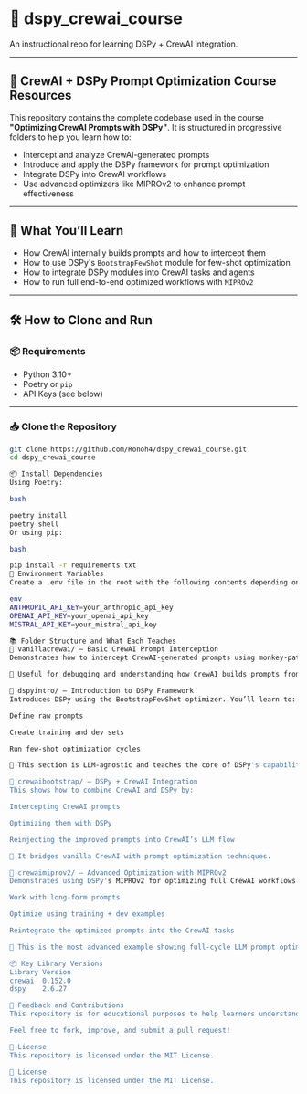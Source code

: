 # 🧠 dspy_crewai_course  
An instructional repo for learning DSPy + CrewAI integration.

---

## 🧠 CrewAI + DSPy Prompt Optimization Course Resources

This repository contains the complete codebase used in the course **"Optimizing CrewAI Prompts with DSPy"**. It is structured in progressive folders to help you learn how to:

- Intercept and analyze CrewAI-generated prompts  
- Introduce and apply the DSPy framework for prompt optimization  
- Integrate DSPy into CrewAI workflows  
- Use advanced optimizers like MIPROv2 to enhance prompt effectiveness

---

## 🚀 What You’ll Learn

- How CrewAI internally builds prompts and how to intercept them  
- How to use DSPy's `BootstrapFewShot` module for few-shot optimization  
- How to integrate DSPy modules into CrewAI tasks and agents  
- How to run full end-to-end optimized workflows with `MIPROv2`

---

## 🛠️ How to Clone and Run

### 📦 Requirements

- Python 3.10+
- Poetry or `pip`
- API Keys (see below)

---

### 📥 Clone the Repository

```bash
git clone https://github.com/Ronoh4/dspy_crewai_course.git
cd dspy_crewai_course

📦 Install Dependencies
Using Poetry:

bash

poetry install
poetry shell
Or using pip:

bash

pip install -r requirements.txt
🔑 Environment Variables
Create a .env file in the root with the following contents depending on the language model(s) you are using:

env
ANTHROPIC_API_KEY=your_anthropic_api_key
OPENAI_API_KEY=your_openai_api_key
MISTRAL_API_KEY=your_mistral_api_key

📚 Folder Structure and What Each Teaches
📁 vanillacrewai/ – Basic CrewAI Prompt Interception
Demonstrates how to intercept CrewAI-generated prompts using monkey-patching. It prints system and user prompts before they are sent to the LLM.

🧪 Useful for debugging and understanding how CrewAI builds prompts from YAML configs.

📁 dspyintro/ – Introduction to DSPy Framework
Introduces DSPy using the BootstrapFewShot optimizer. You’ll learn to:

Define raw prompts

Create training and dev sets

Run few-shot optimization cycles

🧠 This section is LLM-agnostic and teaches the core of DSPy's capabilities.

📁 crewaibootstrap/ – DSPy + CrewAI Integration
This shows how to combine CrewAI and DSPy by:

Intercepting CrewAI prompts

Optimizing them with DSPy

Reinjecting the improved prompts into CrewAI’s LLM flow

🔄 It bridges vanilla CrewAI with prompt optimization techniques.

📁 crewaimiprov2/ – Advanced Optimization with MIPROv2
Demonstrates using DSPy's MIPROv2 for optimizing full CrewAI workflows. You'll:

Work with long-form prompts

Optimize using training + dev examples

Reintegrate the optimized prompts into the CrewAI tasks

🧬 This is the most advanced example showing full-cycle LLM prompt optimization.

📦 Key Library Versions
Library	Version
crewai	0.152.0
dspy	2.6.27

🧵 Feedback and Contributions
This repository is for educational purposes to help learners understand LLM prompt engineering and agent task optimization.

Feel free to fork, improve, and submit a pull request!

📄 License
This repository is licensed under the MIT License.

📄 License
This repository is licensed under the MIT License.
